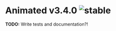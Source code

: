 
# Animated v3.4.0 ![stable](https://img.shields.io/badge/stability-stable-4EBA0F.svg?style=flat)

**TODO:** Write tests and documentation?!
